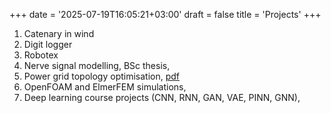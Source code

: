+++
date = '2025-07-19T16:05:21+03:00'
draft = false
title = 'Projects'
+++

1. Catenary in wind
2. Digit logger
3. Robotex
4. Nerve signal modelling, BSc thesis, [<i class="fa-brands fa-github"></i>](https://github.com/mikk-kruusalu/heimburg_jackson)
5. Power grid topology optimisation, [pdf](/power-grid-optimisation.pdf)
6. OpenFOAM and ElmerFEM simulations, [<i class="fa-brands fa-github"></i>](https://github.com/mikk-kruusalu/scientific_computing)
7. Deep learning course projects (CNN, RNN, GAN, VAE, PINN, GNN), [<i class="fa-brands fa-github"></i>](https://github.com/mikk-kruusalu/deep_learning_project)

